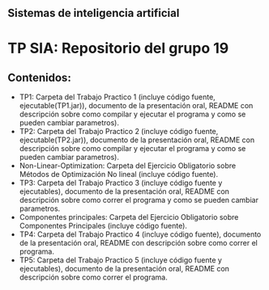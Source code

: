 ## Sistemas de inteligencia artificial

# TP SIA: Repositorio del grupo 19

## Contenidos:

-   TP1: Carpeta del Trabajo Practico 1 (incluye código fuente, ejecutable(TP1.jar)), documento de la presentación oral, README con descripción sobre como compilar y ejecutar el programa y como se pueden cambiar parametros).
-   TP2: Carpeta del Trabajo Practico 2 (incluye código fuente, ejecutable(TP2.jar)), documento de la presentación oral, README con descripción sobre como compilar y ejecutar el programa y como se pueden cambiar parametros).
-   Non-Linear-Optimization: Carpeta del Ejercicio Obligatorio sobre Métodos de Optimización No lineal (incluye código fuente).
-   TP3: Carpeta del Trabajo Practico 3 (incluye código fuente y ejecutables), documento de la presentación oral, README con descripción sobre como correr el programa y como se pueden cambiar parametros.
-   Componentes principales: Carpeta del Ejercicio Obligatorio sobre Componentes Principales (incluye código fuente).
-   TP4: Carpeta del Trabajo Practico 4 (incluye código fuente), documento de la presentación oral, README con descripción sobre como correr el programa.
-   TP5: Carpeta del Trabajo Practico 5 (incluye código fuente y ejecutables), documento de la presentación oral, README con descripción sobre como correr el programa.

